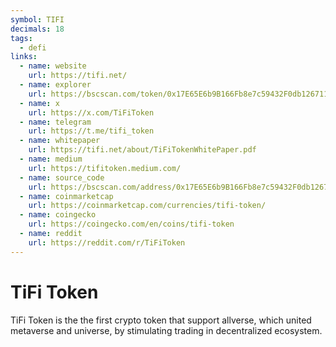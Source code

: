 ```yaml
---
symbol: TIFI
decimals: 18
tags:
  - defi
links:
  - name: website
    url: https://tifi.net/
  - name: explorer
    url: https://bscscan.com/token/0x17E65E6b9B166Fb8e7c59432F0db126711246BC0
  - name: x
    url: https://x.com/TiFiToken
  - name: telegram
    url: https://t.me/tifi_token
  - name: whitepaper
    url: https://tifi.net/about/TiFiTokenWhitePaper.pdf
  - name: medium
    url: https://tifitoken.medium.com/
  - name: source_code
    url: https://bscscan.com/address/0x17E65E6b9B166Fb8e7c59432F0db126711246BC0#code
  - name: coinmarketcap
    url: https://coinmarketcap.com/currencies/tifi-token/
  - name: coingecko
    url: https://coingecko.com/en/coins/tifi-token
  - name: reddit
    url: https://reddit.com/r/TiFiToken
---
```


# TiFi Token

TiFi Token is the the first crypto token that support allverse, which united metaverse and universe, by stimulating trading in decentralized ecosystem.
